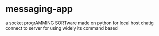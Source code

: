 # messaging-app

a socket progrAMMING SORTware made on python for local host chatig connect to server for using widely its command based
